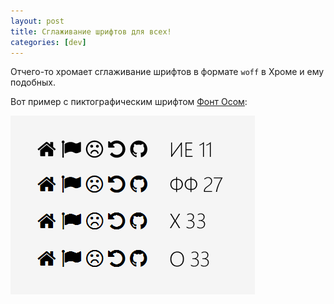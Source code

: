 ```yaml
---
layout: post
title: Сглаживание шрифтов для всех!
categories: [dev]
---
```


Отчего-то хромает сглаживание шрифтов в формате `woff` в Хроме и ему подобных.

Вот пример с пиктографическим шрифтом [Фонт Осом](http://fontawesome.io/):

![Сравнение отрисовки](/img/2014-03-15/fa-smoothing.png)

